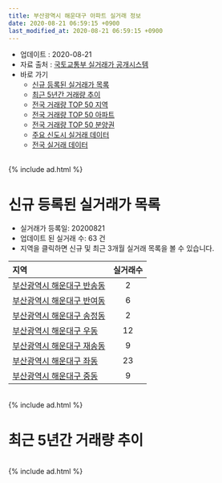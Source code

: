 ```yaml
---
title: 부산광역시 해운대구 아파트 실거래 정보
date: 2020-08-21 06:59:15 +0900
last_modified_at: 2020-08-21 06:59:15 +0900
---
```


* 업데이트 : 2020-08-21
* 자료 출처 : [국토교통부 실거래가 공개시스템](http://rt.molit.go.kr)
* 바로 가기
    * [신규 등록된 실거래가 목록](#신규-등록된-실거래가-목록)
    * [최근 5년간 거래량 추이](#최근-5년간-거래량-추이)
    * [전국 거래량 TOP 50 지역](https://inasie.github.io/apt-trade-info/최근-3개월-전국에서-가장-거래가-많이-발생한-지역)
    * [전국 거래량 TOP 50 아파트](https://inasie.github.io/apt-trade-info/최근-3개월-전국에서-가장-거래가-많이-발생한-아파트)
    * [전국 거래량 TOP 50 분양권](https://inasie.github.io/apt-trade-info/최근-3개월-전국에서-가장-거래가-많이-발생한-분양권)
    * [주요 신도시 실거래 데이터](https://inasie.github.io/apt-trade-info/주요-신도시)
    * [전국 실거래 데이터](https://inasie.github.io/apt-trade-info/전국)

<br>
{% include ad.html %}
<br>

# 신규 등록된 실거래가 목록
* 실거래가 등록일: 20200821
* 업데이트 된 실거래 수: 63 건
* 지역을 클릭하면 신규 및 최근 3개월 실거래 목록을 볼 수 있습니다.


|지역|실거래수|
|:---|:---:|
|[부산광역시 해운대구 반송동](https://inasie.github.io/apt-trade-info/부산광역시-해운대구-반송동)|2|
|[부산광역시 해운대구 반여동](https://inasie.github.io/apt-trade-info/부산광역시-해운대구-반여동)|6|
|[부산광역시 해운대구 송정동](https://inasie.github.io/apt-trade-info/부산광역시-해운대구-송정동)|2|
|[부산광역시 해운대구 우동](https://inasie.github.io/apt-trade-info/부산광역시-해운대구-우동)|12|
|[부산광역시 해운대구 재송동](https://inasie.github.io/apt-trade-info/부산광역시-해운대구-재송동)|9|
|[부산광역시 해운대구 좌동](https://inasie.github.io/apt-trade-info/부산광역시-해운대구-좌동)|23|
|[부산광역시 해운대구 중동](https://inasie.github.io/apt-trade-info/부산광역시-해운대구-중동)|9|


<br>
{% include ad.html %}
<br>

# 최근 5년간 거래량 추이


<div style="width:100%;">
    <canvas id="deal_progress" height="200"></canvas>
</div>

<script>
new Chart(document.getElementById("deal_progress"), {
    type: 'line',
    data: {
        labels: ['201508','201509','201510','201511','201512','201601','201602','201603','201604','201605','201606','201607','201608','201609','201610','201611','201612','201701','201702','201703','201704','201705','201706','201707','201708','201709','201710','201711','201712','201801','201802','201803','201804','201805','201806','201807','201808','201809','201810','201811','201812','201901','201902','201903','201904','201905','201906','201907','201908','201909','201910','201911','201912','202001','202002','202003','202004','202005','202006','202007','202008'],
        datasets: [{
            label: '매매',
            pointRadius: 1,
            data: [822, 892, 1175, 793, 520, 359, 445, 688, 750, 686, 871, 878, 979, 925, 907, 509, 388, 293, 462, 483, 451, 525, 539, 398, 300, 292, 245, 292, 306, 412, 417, 494, 238, 268, 226, 217, 262, 354, 322, 255, 212, 251, 243, 357, 330, 342, 334, 370, 374, 425, 817, 2188, 862, 488, 583, 417, 490, 783, 2061, 1341, 188],
            borderColor: "rgba(255, 201, 14, 1)",
            backgroundColor: "rgba(255, 201, 14, 0.5)",
            fill: false,
            lineTension: 0
        },{
            label: '전월세',
            pointRadius: 1,
            data: [453, 455, 657, 581, 567, 537, 524, 624, 547, 478, 518, 545, 463, 477, 609, 495, 480, 454, 536, 465, 442, 457, 421, 456, 423, 438, 403, 500, 509, 576, 485, 606, 470, 456, 453, 460, 449, 478, 532, 491, 494, 538, 525, 514, 476, 410, 411, 457, 465, 391, 601, 627, 639, 579, 646, 496, 509, 539, 574, 488, 172],
            borderColor: "rgba(0, 141, 185, 1)",
            backgroundColor: "rgba(0, 141, 185, 0.5)",
            fill: false,
            lineTension: 0
        }
        ]
    },
    options: {
        responsive: true,
        title: {
            display: false
        },
        tooltips: {
            mode: 'index',
            intersect: false
        },
        hover: {
            mode: 'nearest',
            intersect: true
        },
        scales: {
            xAxes: [{
                display: true,
                scaleLabel: {
                    display: true,
                    labelString: '년/월'
                }
            }],
            yAxes: [{
                display: true,
                ticks: {
                    suggestedMin: 0,
                },
                scaleLabel: {
                    display: true,
                    labelString: '실거래 수'
                }
            }]
        }
    }
});

</script>


<br>
{% include ad.html %}
<br>


